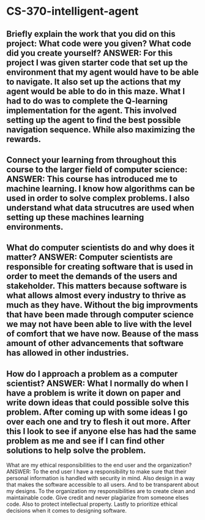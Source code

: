 # CS-370-intelligent-agent
Briefly explain the work that you did on this project: What code were you given? What code did you create yourself?
ANSWER: For  this project I was given starter code that set up the environment that my agent would have to be able to navigate. It also set up the actions that my agent would be able to do in this maze. What I had to do was to complete  the Q-learning implementation for the agent. This involved setting up the agent to find the best possible navigation sequence. While also maximizing the rewards.
-
Connect your learning from throughout this course to the larger field of computer science:
ANSWER: This course has introduced me to machine learning. I know how algorithms can be used in order to solve complex problems. I also understand what data strucutres are used when setting up these machines learning environments.
-
What do computer scientists do and why does it matter?
ANSWER: Computer scientists are responsible for creating software that is used in order to meet the demands of the users and stakeholder. This matters because software is what allows almost every industry to thrive as much as they have. Without the big improvments that have been made through computer science we may not have been able to live with the level of comfort that we have now. Beause of the mass amount of other advancements that software has allowed in other industries.
-
How do I approach a problem as a computer scientist?
ANSWER: What I normally do when I have a problem is write it down on paper and write down ideas that could possible solve this problem. After coming up with some ideas I go over each one and try to flesh it out more. After this I look to see if anyone else has had the same problem as me and see if I can find other solutions to help solve the problem.
-
What are my ethical responsibilities to the end user and the organization?
ANSWER: To the end user I have a responsibility to make sure that their personal information is handled with security in mind. Also design in a way that makes the software accessible to all users. And to be transparent about my designs. To the organization my responsibilities are to create clean and maintainable code. Give credit and never plagiarize from someone elses code. Also to protect intellectual property. Lastly to prioritize ethical decisions when it comes to designing software.

